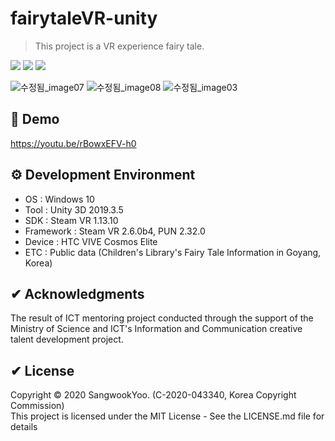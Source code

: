 # fairytaleVR-unity
> This project is a VR experience fairy tale.
<p>
  <a href="https://github.com/sangwookyoo/" target="_blank"><img src="https://img.shields.io/badge/SangwookYoo-181717?style=flat-square&logo=GitHub&logoColor=white"/></a>
  <a href="mailto:tkddnr032@gmail.com" target="_blank"><img src="https://img.shields.io/badge/tkddnr032@gmail.com-EA4335?style=flat-square&logo=Gmail&logoColor=white"/></a>
  <a><img src="https://img.shields.io/badge/unity3d-2019.3.5-blue?style=flat-square&logo=unity"></a>
</p>

![수정됨_image07](https://user-images.githubusercontent.com/61134850/127846351-79dad8fa-f6bb-49c2-9f5d-d458f876370f.png)
![수정됨_image08](https://user-images.githubusercontent.com/61134850/127846355-2aad965c-1693-44ed-8204-0107e29fc6e0.png)
![수정됨_image03](https://user-images.githubusercontent.com/61134850/127846054-0421a110-4aba-4c73-8e76-da171f8ceeaa.png)

## 📢 Demo
https://youtu.be/rBowxEFV-h0

## ⚙ Development Environment
 * OS : Windows 10
 * Tool : Unity 3D 2019.3.5
 * SDK : Steam VR 1.13.10
 * Framework : Steam VR 2.6.0b4, PUN 2.32.0
 * Device : HTC VIVE Cosmos Elite
 * ETC : Public data (Children's Library's Fairy Tale Information in Goyang, Korea)

## ✔ Acknowledgments
The result of ICT mentoring project conducted through the support of the Ministry of Science and ICT's Information and Communication creative talent development project.

## ✔ License
Copyright © 2020 SangwookYoo. (C-2020-043340, Korea Copyright Commission)<br />
This project is licensed under the MIT License - See the LICENSE.md file for details
